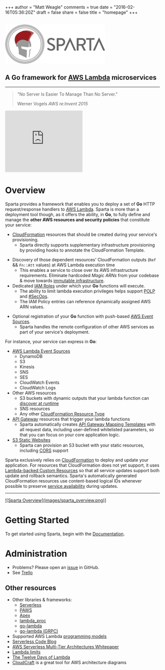 +++
author = "Matt Weagle"
comments = true
date = "2016-02-16T05:36:20Z"
draft = false
share = false
title = "homepage"
+++

<br />
<div class="jumbotron">
<img src="images/SpartaLogoNoDomain.png" alt="Sparta shield" height="128">
<h2>A <b>Go</b> framework for <a href="https://aws.amazon.com/lambda">AWS Lambda</a> microservices</h2>

  <hr />
  <blockquote>
    <p>"No Server Is Easier To Manage Than No Server."</p>
    <footer>Werner Vogels <cite title="Source Title">AWS re:Invent 2015</cite></footer>
  </blockquote>  
  <iframe width="50%" height="200" src="https://www.youtube.com/embed/y-0Wf2Zyi5Q?start=1742" frameborder="0" allowfullscreen></iframe>
</div>

# Overview

Sparta provides a framework that enables you to deploy a set of **Go** HTTP request/response handlers to [AWS Lambda](https://aws.amazon.com/lambda/).  Sparta is more than a deployment tool though, as it offers the ability, in **Go**, to fully define and manage the **other AWS resources and security policies** that constitute your service:


  * [CloudFormation](http://docs.aws.amazon.com/AWSCloudFormation/latest/UserGuide/aws-template-resource-type-ref.html) resources that should be created during your service's provisioning.  
    * Sparta directly supports supplementary infrastructure provisioning by providing hooks to annotate the CloudFormation Template.
  - Discovery of those dependent resources' CloudFormation outputs (`Ref` && `Fn::Att` values) at AWS Lambda execution time
    * This enables a service to close over its AWS infrastructure requirements.  Eliminate hardcoded _Magic ARNs_ from your codebase & move towards [immutable infrastructure](http://chadfowler.com/blog/2013/06/23/immutable-deployments/).
  - Dedicated [IAM Roles](http://docs.aws.amazon.com/IAM/latest/UserGuide/reference_policies.html) under which your **Go** functions will execute.  
    * The ability to limit lambda execution privileges helps support [POLP](http://searchsecurity.techtarget.com/definition/principle-of-least-privilege-POLP) and [#SecOps](https://twitter.com/hashtag/secops).  
    * The IAM Policy entries can reference dynamically assigned AWS ARN values.
  * Optional registration of your **Go** function with push-based [AWS Event Sources](http://docs.aws.amazon.com/lambda/latest/dg/intro-core-components.html).
    * Sparta handles the remote configuration of other AWS services as part of your service's deployment.

For instance, your service can express in **Go**:

  * [AWS Lambda Event Sources](http://docs.aws.amazon.com/lambda/latest/dg/intro-core-components.html)
    * DynamoDB
    * S3
    * Kinesis
    * SNS
    * SES
    * CloudWatch Events
    * CloudWatch Logs
  * Other AWS resources
    * S3 buckets with dynamic outputs that your lambda function can [discover at runtime](http://gosparta.io/docs/eventsources/ses/)
    * SNS resources
    * Any other [CloudFormation Resource Type](http://docs.aws.amazon.com/AWSCloudFormation/latest/UserGuide/aws-template-resource-type-ref.html)
  * [API Gateway](http://docs.aws.amazon.com/apigateway/latest/developerguide/welcome.html) resources that trigger your lambda functions
    * Sparta automatically creates [API Gateway Mapping Templates](http://docs.aws.amazon.com/apigateway/latest/developerguide/api-gateway-mapping-template-reference.html) with all request data, including user-defined whitelisted parameters, so that you can focus on your core application logic.
  * [S3 Static Websites](http://docs.aws.amazon.com/AmazonS3/latest/dev/WebsiteHosting.html)
    - Sparta can provision an S3 bucket with your static resources, including [CORS](http://docs.aws.amazon.com/AmazonS3/latest/dev/cors.html) support

Sparta exclusively relies on [CloudFormation](http://docs.aws.amazon.com/AWSCloudFormation/latest/UserGuide/Welcome.html) to deploy and update your application.  For resources that CloudFormation does not yet support, it uses [Lambda-backed Custom Resources](http://docs.aws.amazon.com/AWSCloudFormation/latest/UserGuide/template-custom-resources-lambda.html) so that all service updates support both update and rollback semantics.  Sparta's automatically generated CloudFormation resources use content-based logical IDs  whenever possible to preserve [service availability](http://docs.aws.amazon.com/AWSCloudFormation/latest/UserGuide/using-cfn-updating-stacks.html) during updates.

<hr />
<a href="https://cloudcraft.co/view/8571b3bc-76ef-48c1-8401-0b6ae1d36b4e?key=d44zi4j1pxj00000" rel="Sparta Arch">![Sparta Overview](images/sparta_overview.png)]</a>


# Getting Started

To get started using Sparta, begin with the [Documentation](./docs).

# Administration
  - Problems?  Please open an [issue](https://github.com/mweagle/Sparta/issues/new) in GitHub.
  - See [Trello]()

## Other resources

  * Other libraries & frameworks:
    * [Serverless](https://github.com/serverless/serverless)
    * [PAWS](https://github.com/braahyan/PAWS)
    * [Apex](http://apex.run)
    * [lambda_proc](https://github.com/jasonmoo/lambda_proc)
    * [go-lambda](https://github.com/xlab/go-lambda)
    * [go-lambda (GRPC)](https://github.com/pilwon/go-lambda)
  * Supported AWS Lambda [programming models](http://docs.aws.amazon.com/lambda/latest/dg/programming-model-v2.html)
  * [Serverless Code Blog](https://serverlesscode.com)
  * [AWS Serverless Multi-Tier Architectures Whitepaper](https://d0.awsstatic.com/whitepapers/AWS_Serverless_Multi-Tier_Architectures.pdf)
  * [Lambda limits](http://docs.aws.amazon.com/lambda/latest/dg/limits.html)
  * [The Twelve Days of Lambda](https://aws.amazon.com/blogs/compute/the-twelve-days-of-lambda/)
  * [CloudCraft](http://cloudcraft.co) is a great tool for AWS architecture diagrams
